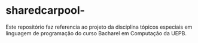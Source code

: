 # sharedcarpool-
Este repositório faz referencia ao projeto da disciplina tópicos especiais em linguagem de programação do curso Bacharel em Computação da UEPB.
